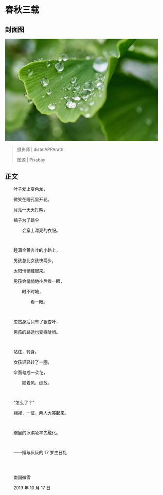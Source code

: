 # 春秋三载

## 封面图

![](https://raw.githubusercontent.com/TinySnow/GithubImageHosting/main/blog/articles/poems/ginkgo-6350293_1920.jpg)

> 摄影师 | distelAPPArath
>
> 图源 | Pixabay

## 正文

　　叶子爱上变色龙，

　　微笑在瞳孔里开花。

　　月亮一天天打盹，

　　橘子为了跳伞

　　　　会穿上漂亮的衣服。

<br>

　　睡满金黄杏叶的小路上，

　　男孩总比女孩快两步。

　　太阳悄悄藏起来。

　　男孩会悄悄地往后看一眼，

　　　　时不时地，

　　　　　　看一眼。

<br>

　　忽然身后只有了银杏叶，

　　男孩的路途也变得陡峭。

<br>

　　站住，转身。

　　女孩轻轻转了一圈，

　　伞面匀成一朵花，

　　　　顺着风，绽放。

<br>

　　“怎么了？”

　　相视，一怔，两人大笑起来。

<br>

　　碗里的冰淇凌率先融化。

<br>

　　——赠与灰灰的 17 岁生日礼

<br>

<br>

　　南国微雪

　　2019 年 10 月 17 日